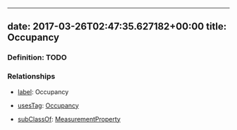 
---
date: 2017-03-26T02:47:35.627182+00:00
title: Occupancy
---
### Definition: TODO

### Relationships

* [label](http://www.w3.org/2000/01/rdf-schema#label): Occupancy

* [usesTag](https://brickschema.org/schema/1.0/BrickFrame#usesTag): [Occupancy](https://brickschema.org/schema/1.0/BrickTag#Occupancy)

* [subClassOf](http://www.w3.org/2000/01/rdf-schema#subClassOf): [MeasurementProperty](https://brickschema.org/schema/1.0/Brick#MeasurementProperty)
